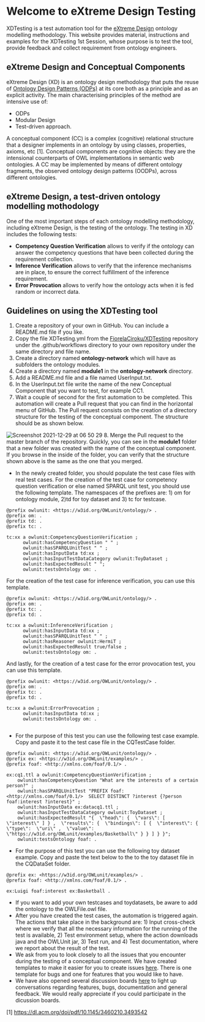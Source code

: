 # Welcome to eXtreme Design Testing

XDTesting is a test automation tool for the [eXtreme Design](https://extremedesign.info) ontology modelling methodology. This website provides material, instructions and examples for the XDTesting 1st Session, whose purpose is to test the tool, provide feedback and collect requirement from ontology engineers. 

## eXtreme Design and Conceptual Components

eXtreme Design (XD) is an ontology design methodology that puts the reuse of [Ontology Design Patterns (ODPs)](http://ontologydesignpatterns.org/wiki/Main_Page) at its core both as a principle and as an explicit activity. The main characterising principles of the method are intensive use of:

- ODPs
- Modular Design
- Test-driven approach.

A conceptual component (CC) is a complex (cognitive) relational structure that a designer implements in an ontology by using classes, properties, axioms, etc [1]. Conceptual components are cognitive objects: they are the intensional counterparts of OWL implementations in semantic web ontologies. A CC may
be implemented by means of different ontology fragments, the
observed ontology design patterns (OODPs), across different ontologies.

## eXtreme Design, a test-driven ontology modelling mothodology

One of the most important steps of each ontology modelling methodology, including eXtreme Design, is the testing of the ontology. The testing in XD includes the following tests:

- **Competency Question Verification** allows to verify if the ontology can answer the competency questions that have been collected during the requirement collection.
- **Inference Verification** allows to verify that the inference mechanisms are in place, to ensure the correct fulfillment of the inference requirement.
- **Error Provocation** allows to verify how the ontology acts when it is fed random or incorrect data. 

## Guidelines on using the XDTesting tool 

1. Create a repository of your own in GitHub. You can include a README.md file if you like. 
2. Copy the file XDTesting.yml from the [FiorelaCiroku/XDTesting](https://github.com/FiorelaCiroku/XD-Testing/blob/main/.github/workflows/XDTesting.yml) repository under the .github/workflows directory to your own repository under the same directory and file name. 
3. Create a directory named **ontology-network** which will have as subfolders the ontology modules. 
4. Create a directory named **module1** in the **ontology-network** directory. 
5. Add a README.md file and a file named UserInput.txt.
6. In the UserInput.txt file write the name of the new Conceptual Component that you want to test, for example CC1.
7. Wait a couple of second for the first automation to be completed. This automation will create a Pull request that you can find in the horizontal menu of GitHub. The Pull request consists on the creation of a directory structure for the testing of the conceptual component. The structure should be as shown below.

![Screenshot 2021-12-29 at 06 50 29](https://user-images.githubusercontent.com/12375920/147631401-d4ab9ebd-1215-4356-a351-ca22bfacd13c.png)
8. Merge the Pull request to the master branch of the repository. Quickly, you can see in the **module1** folder that a new folder was created with the name of the conceptual component. If you browse in the inside of the folder, you can verify that the structure shown above is the same as the one that you merged. 
- In the newly created folder, you should populate the test case files with real test cases. For the creation of the test case for competency question verification or else named SPARQL unit test, you should use the following template. The namespaces of the prefixes are: 1) om for ontology module, 2)td for toy dataset and 3) tc for testcase. 

```
@prefix owlunit: <https://w3id.org/OWLunit/ontology/> . 
@prefix om: .
@prefix td: .
@prefix tc: .
 
tc:xx a owlunit:CompetencyQuestionVerification ; 
      owlunit:hasCompetencyQuestion " " ; 
      owlunit:hasSPARQLUnitTest " " ; 
      owlunit:hasInputData td:xx ; 
      owlunit:hasInputTestDataCategory owlunit:ToyDataset ; 
      owlunit:hasExpectedResult " "; 
      owlunit:testsOntology om: . 
```
For the creation of the test case for inference verification, you can use this template. 

```
@prefix owlunit: <https://w3id.org/OWLunit/ontology/> .  
@prefix om: .
@prefix tc: .
@prefix td: .
  
tc:xx a owlunit:InferenceVerification ; 
      owlunit:hasInputData td:xx ; 
      owlunit:hasSPARQLUnitTest " " ; 
      owlunit:hasReasoner owlunit:HermiT ; 
      owlunit:hasExpectedResult true/false ; 
      owlunit:testsOntology om: . 
```

And lastly, for the creation of a test case for the error provocation test, you can use this template. 

```
@prefix owlunit: <https://w3id.org/OWLunit/ontology/> .  
@prefix om: .
@prefix tc: .
@prefix td: .
  
tc:xx a owlunit:ErrorProvocation ; 
      owlunit:hasInputData td:xx ; 
      owlunit:testsOntology om: . 
      
```

- For the purpose of this test you can use the following test case example. Copy and paste it to the test case file in the CQTestCase folder.

```
@prefix owlunit: <https://w3id.org/OWLunit/ontology/> .
@prefix ex: <https://w3id.org/OWLunit/examples/> .
@prefix foaf: <http://xmlns.com/foaf/0.1/> .

ex:cq1.ttl a owlunit:CompetencyQuestionVerification ;
 	owlunit:hasCompetencyQuestion "What are the interests of a certain person?" ;
 	owlunit:hasSPARQLUnitTest "PREFIX foaf: <http://xmlns.com/foaf/0.1/>  SELECT DISTINCT ?interest {?person foaf:interest ?interest}" ;
	owlunit:hasInputData ex:datacq1.ttl ;
	owlunit:hasInputTestDataCategory owlunit:ToyDataset ;
	owlunit:hasExpectedResult "{  \"head\": {  \"vars\": [  \"interest\" ] } ,  \"results\": {  \"bindings\": [ {  \"interest\": {  \"type\":  \"uri\" ,  \"value\":  \"https://w3id.org/OWLunit/examples/Basketball\" } } ] } }";
	owlunit:testsOntology foaf: .

```
- For the purpose of this test you can use the following toy dataset example. Copy and paste the text below to the to the toy dataset file in the CQDataSet folder.

```
@prefix ex: <https://w3id.org/OWLunit/examples/> .
@prefix foaf: <http://xmlns.com/foaf/0.1/> .

ex:Luigi foaf:interest ex:Basketball .

```

- If you want to add your own testcases and toydatasets, be aware to add the ontology to the OWLFile.owl file.  
- After you have created the test cases, the automation is triggered again. The actions that take place in the background are: 1) Input cross-check where we verify that all the necessary information for the running of the test is available, 2) Test environment setup, where the action downloads java and the OWLUnit jar, 3) Test run, and 4) Test documentation, where we report about the result of the test. 
- We ask from you to look closely to all the issues that you encounter during the testing of a conceptual component. We have created templates to make it easier for you to create issues [here](https://github.com/FiorelaCiroku/XD-Testing/issues). There is one template for bugs and one for features that you would like to have. 
- We have also opened several discussion boards [here](https://github.com/FiorelaCiroku/XD-Testing/discussions) to light up conversations regarding features, bugs, documentation and general feedback. We would really appreciate if you could participate in the dicussion boards. 




[1] https://dl.acm.org/doi/pdf/10.1145/3460210.3493542
